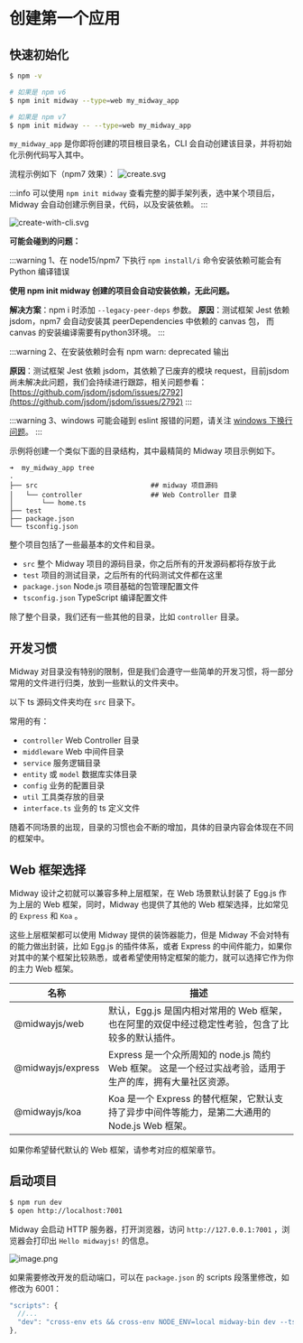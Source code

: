 # 创建第一个应用

## 快速初始化


```bash
$ npm -v

# 如果是 npm v6
$ npm init midway --type=web my_midway_app

# 如果是 npm v7
$ npm init midway -- --type=web my_midway_app
```


`my_midway_app`  是你即将创建的项目根目录名，CLI 会自动创建该目录，并将初始化示例代码写入其中。


流程示例如下（npm7 效果）：
![create.svg](https://cdn.nlark.com/yuque/0/2021/svg/501408/1617863129019-55f49eaa-4507-4bd5-9481-1e59d6295103.svg#height=776&id=iYjWX&margin=%5Bobject%20Object%5D&name=create.svg&originHeight=776&originWidth=1390&originalType=binary&ratio=1&size=119483&status=done&style=none&width=1390)


:::info
可以使用 `npm init midway` 查看完整的脚手架列表，选中某个项目后，Midway 会自动创建示例目录，代码，以及安装依赖。
:::


![create-with-cli.svg](https://cdn.nlark.com/yuque/0/2021/svg/501408/1619947815582-6283808a-b092-439b-b47f-f8a98852d2ed.svg#clientId=ub91e37c7-a0d3-4&from=ui&id=uc666f20c&margin=%5Bobject%20Object%5D&name=create-with-cli.svg&originHeight=928&originWidth=1770&originalType=binary&ratio=1&size=122976&status=done&style=none&taskId=uc9e17831-bc48-4ee0-a3ca-11de139c454)


**可能会碰到的问题：**


:::warning
1、在 node15/npm7 下执行 `npm install/i` 命令安装依赖可能会有 Python 编译错误

**使用 npm init midway 创建的项目会自动安装依赖，无此问题。**

**解决方案**：npm i 时添加 `--legacy-peer-deps`  参数。
**原因**：测试框架 Jest 依赖 jsdom，npm7 会自动安装其 peerDependencies 中依赖的 canvas 包， 而 canvas 的安装编译需要有python3环境。
:::


:::warning
2、在安装依赖时会有 npm warn: deprecated 输出


**原因**：测试框架 Jest 依赖 jsdom，其依赖了已废弃的模块 request，目前jsdom尚未解决此问题，我们会持续进行跟踪，相关问题参看：[https://github.com/jsdom/jsdom/issues/2792](https://github.com/jsdom/jsdom/issues/2792)
:::


:::warning
3、windows 可能会碰到 eslint 报错的问题，请关注 [windows 下换行问题](git_problem#XCAgm)。
:::


示例将创建一个类似下面的目录结构，其中最精简的 Midway 项目示例如下。
```
➜  my_midway_app tree
.
├── src                            ## midway 项目源码
│   └── controller                 ## Web Controller 目录
│       └── home.ts
├── test
├── package.json
└── tsconfig.json
```
整个项目包括了一些最基本的文件和目录。


- `src`  整个 Midway 项目的源码目录，你之后所有的开发源码都将存放于此
- `test` 项目的测试目录，之后所有的代码测试文件都在这里
- `package.json`  Node.js 项目基础的包管理配置文件
- `tsconfig.json`  TypeScript 编译配置文件



除了整个目录，我们还有一些其他的目录，比如 `controller` 目录。


## 开发习惯


Midway 对目录没有特别的限制，但是我们会遵守一些简单的开发习惯，将一部分常用的文件进行归类，放到一些默认的文件夹中。


以下 ts 源码文件夹均在 `src` 目录下。


常用的有：


- `controller`  Web Controller 目录
- `middleware` Web 中间件目录
- `service` 服务逻辑目录
- `entity` 或 `model`  数据库实体目录
- `config` 业务的配置目录
- `util` 工具类存放的目录
- `interface.ts`  业务的 ts 定义文件



随着不同场景的出现，目录的习惯也会不断的增加，具体的目录内容会体现在不同的框架中。




## Web 框架选择


Midway 设计之初就可以兼容多种上层框架，在 Web 场景默认封装了 Egg.js 作为上层的 Web 框架，同时，Midway 也提供了其他的 Web 框架选择，比如常见的 `Express` 和 `Koa` 。


这些上层框架都可以使用 Midway 提供的装饰器能力，但是 Midway 不会对特有的能力做出封装，比如 Egg.js 的插件体系，或者 Express 的中间件能力，如果你对其中的某个框架比较熟悉，或者希望使用特定框架的能力，就可以选择它作为你的主力 Web 框架。



| 名称 | 描述 |
| --- | --- |
| @midwayjs/web | 默认，Egg.js 是国内相对常用的 Web 框架，也在阿里的双促中经过稳定性考验，包含了比较多的默认插件。 |
| @midwayjs/express | Express 是一个众所周知的 node.js 简约 Web 框架。 这是一个经过实战考验，适用于生产的库，拥有大量社区资源。  |
| @midwayjs/koa | Koa 是一个 Express 的替代框架，它默认支持了异步中间件等能力，是第二大通用的 Node.js Web 框架。 |



如果你希望替代默认的 Web 框架，请参考对应的框架章节。
## 启动项目


```bash
$ npm run dev
$ open http://localhost:7001
```
Midway 会启动 HTTP 服务器，打开浏览器，访问 `http://127.0.0.1:7001` ，浏览器会打印出 `Hello midwayjs!`  的信息。


![image.png](https://cdn.nlark.com/yuque/0/2020/png/501408/1600531997433-eee21874-3f72-4ebf-bcfa-baa6c97ce4bf.png#height=384&id=JfkIS&margin=%5Bobject%20Object%5D&name=image.png&originHeight=768&originWidth=1268&originalType=binary&ratio=1&size=85918&status=done&style=none&width=634)


如果需要修改开发的启动端口，可以在 `package.json`  的 scripts 段落里修改，如修改为 6001：
```typescript
"scripts": {
  //...
  "dev": "cross-env ets && cross-env NODE_ENV=local midway-bin dev --ts --port=6001",
},
```

